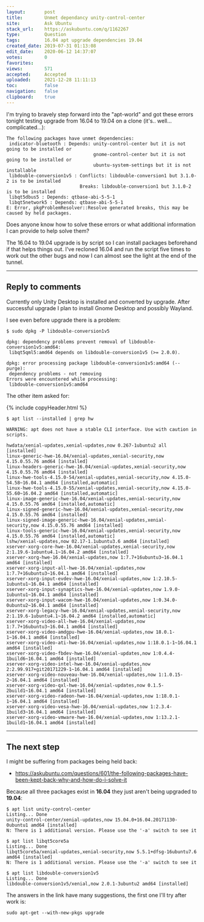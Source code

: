 ```yaml
---
layout:       post
title:        Unmet dependancy unity-control-center
site:         Ask Ubuntu
stack_url:    https://askubuntu.com/q/1162267
type:         Question
tags:         16.04 apt upgrade dependencies 19.04
created_date: 2019-07-31 01:13:08
edit_date:    2020-06-12 14:37:07
votes:        0
favorites:    
views:        571
accepted:     Accepted
uploaded:     2021-12-28 11:11:13
toc:          false
navigation:   false
clipboard:    true
---
```


I'm trying to bravely step forward into the "apt-world" and got these errors tonight testing upgrade from 16.04 to 19.04 on a clone (it's.. well... complicated...):

``` 
The following packages have unmet dependencies:
 indicator-bluetooth : Depends: unity-control-center but it is not going to be installed or
                                gnome-control-center but it is not going to be installed or
                                ubuntu-system-settings but it is not installable
 libdouble-conversion1v5 : Conflicts: libdouble-conversion1 but 3.1.0-2 is to be installed
                           Breaks: libdouble-conversion1 but 3.1.0-2 is to be installed
 libqt5dbus5 : Depends: qtbase-abi-5-5-1
 libqt5network5 : Depends: qtbase-abi-5-5-1
E: Error, pkgProblemResolver::Resolve generated breaks, this may be caused by held packages.

```

Does anyone know how to solve these errors or what additional information I can provide to help solve them?

The 16.04 to 19.04 upgrade is by script so I can install packages beforehand if that helps things out. I've recloned 16.04 and run the script five times to work out the other bugs and now I can almost see the light at the end of the tunnel.


----------

## Reply to comments

Currently only Unity Desktop is installed and converted by upgrade. After successful upgrade I plan to install Gnome Desktop and possibly Wayland.

I see even before upgrade there is a problem:

``` 
$ sudo dpkg -P libdouble-conversion1v5

dpkg: dependency problems prevent removal of libdouble-conversion1v5:amd64:
 libqt5qml5:amd64 depends on libdouble-conversion1v5 (>= 2.0.0).

dpkg: error processing package libdouble-conversion1v5:amd64 (--purge):
 dependency problems - not removing
Errors were encountered while processing:
 libdouble-conversion1v5:amd64

```

The other item asked for:

{% include copyHeader.html %}
``` 
$ apt list --installed | grep hw

WARNING: apt does not have a stable CLI interface. Use with caution in scripts.

hwdata/xenial-updates,xenial-updates,now 0.267-1ubuntu2 all [installed]
linux-generic-hwe-16.04/xenial-updates,xenial-security,now 4.15.0.55.76 amd64 [installed]
linux-headers-generic-hwe-16.04/xenial-updates,xenial-security,now 4.15.0.55.76 amd64 [installed]
linux-hwe-tools-4.15.0-54/xenial-updates,xenial-security,now 4.15.0-54.58~16.04.1 amd64 [installed,automatic]
linux-hwe-tools-4.15.0-55/xenial-updates,xenial-security,now 4.15.0-55.60~16.04.2 amd64 [installed,automatic]
linux-image-generic-hwe-16.04/xenial-updates,xenial-security,now 4.15.0.55.76 amd64 [installed,automatic]
linux-signed-generic-hwe-16.04/xenial-updates,xenial-security,now 4.15.0.55.76 amd64 [installed]
linux-signed-image-generic-hwe-16.04/xenial-updates,xenial-security,now 4.15.0.55.76 amd64 [installed]
linux-tools-generic-hwe-16.04/xenial-updates,xenial-security,now 4.15.0.55.76 amd64 [installed,automatic]
lshw/xenial-updates,now 02.17-1.1ubuntu3.6 amd64 [installed]
xserver-xorg-core-hwe-16.04/xenial-updates,xenial-security,now 2:1.19.6-1ubuntu4.1~16.04.2 amd64 [installed]
xserver-xorg-hwe-16.04/xenial-updates,now 1:7.7+16ubuntu3~16.04.1 amd64 [installed]
xserver-xorg-input-all-hwe-16.04/xenial-updates,now 1:7.7+16ubuntu3~16.04.1 amd64 [installed]
xserver-xorg-input-evdev-hwe-16.04/xenial-updates,now 1:2.10.5-1ubuntu1~16.04.1 amd64 [installed]
xserver-xorg-input-synaptics-hwe-16.04/xenial-updates,now 1.9.0-1ubuntu1~16.04.1 amd64 [installed]
xserver-xorg-input-wacom-hwe-16.04/xenial-updates,now 1:0.34.0-0ubuntu2~16.04.1 amd64 [installed]
xserver-xorg-legacy-hwe-16.04/xenial-updates,xenial-security,now 2:1.19.6-1ubuntu4.1~16.04.2 amd64 [installed,automatic]
xserver-xorg-video-all-hwe-16.04/xenial-updates,now 1:7.7+16ubuntu3~16.04.1 amd64 [installed]
xserver-xorg-video-amdgpu-hwe-16.04/xenial-updates,now 18.0.1-1~16.04.1 amd64 [installed]
xserver-xorg-video-ati-hwe-16.04/xenial-updates,now 1:18.0.1-1~16.04.1 amd64 [installed]
xserver-xorg-video-fbdev-hwe-16.04/xenial-updates,now 1:0.4.4-1build6~16.04.1 amd64 [installed]
xserver-xorg-video-intel-hwe-16.04/xenial-updates,now 2:2.99.917+git20171229-1~16.04.1 amd64 [installed]
xserver-xorg-video-nouveau-hwe-16.04/xenial-updates,now 1:1.0.15-2~16.04.1 amd64 [installed]
xserver-xorg-video-qxl-hwe-16.04/xenial-updates,now 0.1.5-2build1~16.04.1 amd64 [installed]
xserver-xorg-video-radeon-hwe-16.04/xenial-updates,now 1:18.0.1-1~16.04.1 amd64 [installed]
xserver-xorg-video-vesa-hwe-16.04/xenial-updates,now 1:2.3.4-1build3~16.04.1 amd64 [installed]
xserver-xorg-video-vmware-hwe-16.04/xenial-updates,now 1:13.2.1-1build1~16.04.1 amd64 [installed]

```


----------

## The next step

I might be suffering from packages being held back:

- https://askubuntu.com/questions/601/the-following-packages-have-been-kept-back-why-and-how-do-i-solve-it

Because all three packages exist in **16.04** they just aren't being upgraded to **19.04**:

``` 
$ apt list unity-control-center
Listing... Done
unity-control-center/xenial-updates,now 15.04.0+16.04.20171130-0ubuntu1 amd64 [installed]
N: There is 1 additional version. Please use the '-a' switch to see it

$ apt list libqt5core5a
Listing... Done
libqt5core5a/xenial-updates,xenial-security,now 5.5.1+dfsg-16ubuntu7.6 amd64 [installed]
N: There is 1 additional version. Please use the '-a' switch to see it

$ apt list libdouble-conversion1v5
Listing... Done
libdouble-conversion1v5/xenial,now 2.0.1-3ubuntu2 amd64 [installed]

```

The answers in the link have many suggestions, the first one I'll try after work is:

``` 
sudo apt-get --with-new-pkgs upgrade

```
